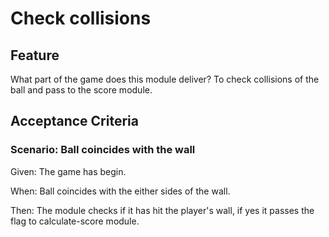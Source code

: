 # Check collisions

## Feature

What part of the game does this module deliver? To check collisions of the ball
and pass to the score module.

## Acceptance Criteria

### Scenario: Ball coincides with the wall

  Given: The game has begin.

  When: Ball coincides with the either sides of the wall.

  Then: The module checks if it has hit the player's wall,
        if yes it passes the flag to calculate-score module.  
